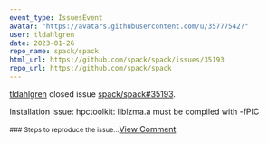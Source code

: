 ```yaml
---
event_type: IssuesEvent
avatar: "https://avatars.githubusercontent.com/u/35777542?"
user: tldahlgren
date: 2023-01-26
repo_name: spack/spack
html_url: https://github.com/spack/spack/issues/35193
repo_url: https://github.com/spack/spack
---
```


<a href='https://github.com/tldahlgren' target='_blank'>tldahlgren</a> closed issue <a href='https://github.com/spack/spack/issues/35193' target='_blank'>spack/spack#35193</a>.

<p>Installation issue: hpctoolkit: liblzma.a must be compiled with -fPIC</p><small>### Steps to reproduce the issue...</small><a href='https://github.com/spack/spack/issues/35193' target='_blank'>View Comment</a>